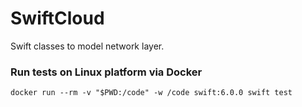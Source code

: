 # SwiftCloud

Swift classes to model network layer.

### Run tests on Linux platform via Docker
```
docker run --rm -v "$PWD:/code" -w /code swift:6.0.0 swift test
```
